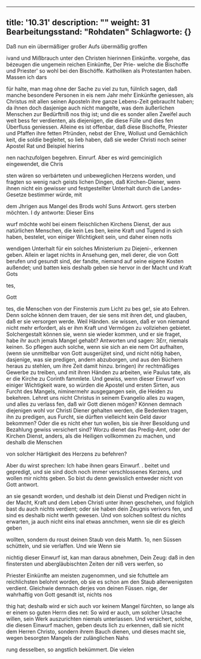 
---
title: '10.31'
description: ""
weight: 31
Bearbeitungsstand: "Rohdaten"
Schlagworte: {}
---
<!-- Seite 463 -->


Daß nun ein übermäßiger großer Aufs übermäßig groffen

ivand und Mißbrauch unter den Christen hierinnen Einkünfte. vorgehe, das bézeugen die ungemein reichen Einkünfte, Der Prie- welche die Bischoffe und Priester' so wohl bei den Bischöffe. Katholiken als Protestanten haben. Massen ich dars

für halte, man mag ohne der Sache zu viel zu tun, fúlnlich sagen, daß manche besondere Personen in eis nem Jahr mehr Einkünfte geniessen, als Christus mit allen seinen Aposteln ihre ganze Lebens-Zeit gebraucht haben; da ihnen doch dasjenige auch nicht mangelte, was dem äußerlichen Menschen zur Bedürftniß nos thig ist; und die es sonder allen Zweifel auch weit bess fer verdienten, als diejenigen, die diese Fülle und dies fen Überfluss geniessen. Alleine es ist offenbar, daß diese Bischoffe, Priester und Pfaffen ihre fetten Pfründen, nebst der Ehre, Wollust und Gemächlich keit, die soldie begleitet, so lieb haben, daß sie weder Christi noch seiner Apostel Rat und Beispiel hierins

nen nachzufolgen begehren. Einrurf. Aber es wird gemciniglich eingewendet, die Chris

sten wären so verbárteten und unbeweglichen Herzens worden, und fragten so wenig nach geists lichen Dingen, daß Kirchen-Diener, wenn ihnen nicht ein gewisser und festgestellter Unterhalt durch die Landes-Gesetze bestimmer würde, mit

dem Jhrigen aus Mangel des Brods wohl Suns Antwort. gers sterben möchten. I dy antworte: Dieser Eins

wurf möchte wohl bei einem fleischlichen Kirchens Dienst, der aus natürlichen Menschen, die kein Les ben, keine Kraft und Tugend in sich haben, bestelet, von einiger Wichtigkeit sein, und daher einen notls

wendigen Unterhalt für ein solches Ministerium zu Diejeni-, erkennen geben. Allein er laget nichts in Ansehung gen, meli derer, die von Gott berufen und gesundt sind, der fandte, niemand auf seine eigene Kosten außendet; und batten keis deshalb geben sie hervor in der Macht und Kraft Gots

tes,

Gott

<!-- Seite 465 -->

tes, die Menschen von der Finsternis zum Licht zu bes ge!, sie ato Eehren. Denn solche können dem trauen, der sie sens mit ihren det, und glauben, daß er sie versorgen werde. Weil Händen. sie wissen, daß er von niemand nicht mehr erfordert, als er ihm Kraft und Vermögen zu vollziehen gebietet. Solchergestalt können sie, wenn sie wieder kommen, und er sie fraget, habe ihr auch jemals Mangel gehabt? Antworten und sagen: 3£rr, niemals keinen. So pflegen auch solche, wenn sie sich an eie nem Ort aufhalten, (wenn sie unmittelbar von Gott ausgerüjtet sind, und nicht nötig haben, dasjenige, was sie predigen, andern abzuborgen, und aus den Büchern heraus zu stehlen, um ihre Zeit damit hinzu. bringen) ihr rechtmäßiges Gewerbe zu treiben, und mit ihren Händen zu arbeiten, wie Paulus tate, als er die Kirche zu Corinth fammlete. Und gewiss, wenn dieser Einwurf von einiger Wichtigkeit ware, so würden die Apostel und ersten Sirten, aus Furcht des Mangels, niminermehr ausgegangen sein, die Heiden zu bekehren. Lehret uns nicht Christus in seinem Evangelio alles zu wagen, und alles zu verlass fen, daß wir Gott dienen mögen? Können demnach diejenigen wohl vor Christi Diener gehalten werden, die Bedenken tragen, ihn zu predigen, aus Furcht, sie dürften vielleicht kein Geld davor bekommen? Oder die es nicht eher tun wollen, bis sie ihrer Besoldung und Bezahlung gewiss versichert sind? Worzu dienet das Predig-Amt, oder der Kirchen Dienst, anders, als die Heiligen vollkommen zu machen, und deshalb die Menschen

von solcher Härtigkeit des Herzens zu befehren?

Aber du wirst sprechen: Ich habe ihnen gears Einwurf. . beitet und gepredigt, und sie sind doch noch immer verschlossenes Kerzens, und wollen mir nichts geben. So bist du denn gewisslich entweder nicht von Gott antwort.




 <!-- Seite 466 -->


an sie gesandt worden, und deshalb ist dein Dienst und Predigen nicht in der Macht, Kraft und dem Leben Christi unter ihnen geschehen, und folglich bast du auch nichts verdient; oder sie haben dein Zeugnis verivors fen, und sind es deshalb nicht werth gewesen. Und von solchen solltest du nichts erwarten, ja auch nicht eins inal etwas annchmen, wenn sie dir es gleich geben

wollten, sondern du roust deinen Staub von deis Matth. 1o, nen Süssen schütteln, und sie verlaffen. Und wie Wenn sie

nichtig dieser Einwurf ist, kan man daraus abnehmen, Dein Zeug: daß in den finstersten und abergläubischten Zeiten der niß vers werfen, so

Priester Einkünfte am meisten zugenommen, und sie fchuttele am reichlichsten belohnt worden, ob sie es schon am den Staub allerwenigsten verdient. Gleichwie demnach derjes von deinen Füssen. nige, der wahrhaftig von Gott gesandt ist, nichts nos

thig hat; deshalb wird er sich auch vor keinem Mangel fürchten, so lange als er einem so guten Herrn dies net: So wird er auch, um solcher Ursache willen, sein Werk auszurichten niemals unterlassen. Und versichert, solche, die diesen Einwurf machen, geben deuts lich zu erkennen, daß sie nicht dem Herren Christo, sondern ihrem Bauch dienen, und dieses macht sie, wegen besorgten Mangels der zulänglichen Nahs

rung desselben, so angstlich bekümmert. Die vielen
